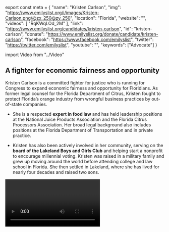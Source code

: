 export const meta = {
  "name": "Kristen Carlson",
  "img": "https://www.emilyslist.org/i/images/Kristen-Carlson.png/@zx_250@zy_250",
  "location": "Florida",
  "website": "",
  "videos": [
    "RqKWqLOd_2M"
  ],
  "link": "https://www.emilyslist.org/candidates/kristen-carlson",
  "id": "kristen-carlson",
  "donate": "https://www.emilyslist.org/donate/candidate/kristen-carlson",
  "facebook": "https://www.facebook.com/emilyslist",
  "twitter": "https://twitter.com/emilyslist",
  "youtube": "",
  "keywords": ["Advocate"]
}

import Video from "../Video"

## A fighter for economic fairness and opportunity

Kristen Carlson is a committed fighter for justice who is running for Congress to expand economic fairness and opportunity for Floridians. As former legal counsel for the Florida Department of Citrus, Kristen fought to protect Florida’s orange industry from wrongful business practices by out-of-state companies.

- She is a respected **expert in food law** and has held leadership positions at the National Juice Products Association and the Florida Citrus Processors Association. Her broad legal background also includes positions at the Florida Department of Transportation and in private practice.

- Kristen has also been actively involved in her community, serving on the **board of the Lakeland Boys and Girls Club** and helping start a nonprofit to encourage millennial voting. Kristen was raised in a military family and grew up moving around the world before attending college and law school in Florida. She then settled in Lakeland, where she has lived for nearly four decades and raised two sons.

<Video id="RqKWqLOd_2M" />


## A champion for Florida working families

Kristen will be a voice for Florida working families in Congress, where her top priorities will include protecting access to quality, affordable health care, expanding economic opportunity, and fighting climate change. Her legal experience fighting for economic fairness will guide her in standing up for Floridians. “I’ve tried to make Florida a better place by working with others to get results, and I’m going to take the same approach to Congress,” she has said.

## An open seat and a key pickup opportunity to flip the House

Kristen is running for the seat left open by retiring Republican Congressman Dennis Ross, who admitted that he was feeling like a “stranger in (his) hometown” and has been a strong supporter of the destructive Trump agenda. Kristen is the only woman running from either party and would be the first woman elected to represent the 15th District. This is a can’t-miss opportunity to help an outstanding candidate flip an open seat, and Kristen has what it takes to win this fight. Kristen will have the full support of the EMILY’s List community to win this seat and deliver the majority to Democrats.
